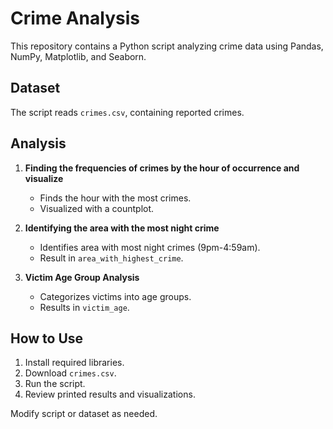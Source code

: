 # Crime Analysis

This repository contains a Python script analyzing crime data using Pandas, NumPy, Matplotlib, and Seaborn.

## Dataset

The script reads `crimes.csv`, containing reported crimes.

## Analysis

1. **Finding the frequencies of crimes by the hour of occurrence and visualize**
   - Finds the hour with the most crimes.
   - Visualized with a countplot.

2. **Identifying the area with the most night crime**
   - Identifies area with most night crimes (9pm-4:59am).
   - Result in `area_with_highest_crime`.

3. **Victim Age Group Analysis**
   - Categorizes victims into age groups.
   - Results in `victim_age`.

## How to Use

1. Install required libraries.
2. Download `crimes.csv`.
3. Run the script.
4. Review printed results and visualizations.

Modify script or dataset as needed.

